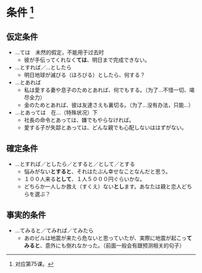 # 条件 [^title]

## 仮定条件
- ...ては　未然的假定，不能用于过去时
  - 彼が手伝ってくれなく**ては**、明日まで完成できない。
- ...とすれば／...としたら　
  - 明日地球が滅びる（ほろびる）としたら、何する？
- ...とあれば　
  - 私は愛する妻や息子のためとあれば、何でもする。（为了...不惜一切、竭尽全力）
  - 金のためとあれば、彼は友達さえも裏切る。（为了...没有办法，只能...）
- ...とあっては　在...（特殊状况）下
  - 社長の命令とあっては、嫌でもやらなければ。
  - 愛する子が失踪とあっては、どんな親でも心配しないははずがない。

## 確定条件
- ...とすれば／としたら／とすると／として／とする
  - 悩みがない**とすると**、それはたぶん幸せなことなんだと思う。
  - １００人来る**として**、１人５０００円ぐらいかな。
  - どちらか一人しか救え（すくえ）ない**とし**ます。あなたは親と恋人どちらを選ぶ？

## 事実的条件
- ...てみると／てみれば／てみたら
  - あのビルは地震が来たら危ないと思っていたが、実際に地震が起こっ**てみると**、意外にも倒れなかった。（前面一般会有跟预测相关的句子）


[^title]: 对应第75课。




